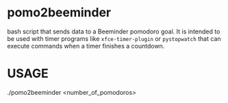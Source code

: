 pomo2beeminder
==============
bash script that sends data to a Beeminder pomodoro goal.
It is intended to be used with timer programs like `xfce-timer-plugin`
or `pystopwatch` that can execute commands when a timer finishes a
countdown.

# USAGE
./pomo2beeminder <number_of_pomodoros>
